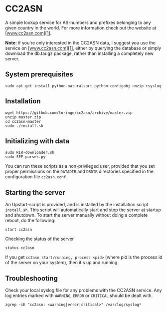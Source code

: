 CC2ASN
======

A simple lookup service for AS-numbers and prefixes belonging to any given country in the world. For more information check out the website at [www.cc2asn.com][1].

**Note:** if you're only interested in the CC2ASN data, I suggest you use the service on [www.cc2asn.com][1], either by querying the database or simply download the db.tar.gz package, rather than installing a completely new server. 

System prerequisites
--------------------

    sudo apt-get install python-naturalsort python-configobj unzip rsyslog

Installation
------------

    wget https://github.com/toringe/cc2asn/archive/master.zip
    unzip master.zip
    cd cc2asn-master
    sudo ./install.sh

Initializing with data
----------------------

    sudo RIR-downloader.sh
    sudo SEF-parser.py

You can run these scripts as a non-privileged user, provided that you set proper permissions on the `DATADIR` and `DBDIR` directories specified in the configuration file `cc2asn.conf`

Starting the server
-------------------

An Upstart-script is provided, and is installed by the installation script `install.sh`. This script will automatically start and stop the server at startup and shutdown. To start the server manually without doing a complete reboot, do the following:

    start cc2asn

Checking the status of the server

    status cc2asn

If you get `cc2asn start/running, process <pid>` (where pid is the process id of the server on your system), then it's up and running.

Troubleshooting
---------------

Check your local syslog file for any problems with the CC2ASN service. Any log entries marked with `WARNING`, `ERROR` or `CRITICAL` should be dealt with.

    zgrep -iE "cc2asn: <warning|error|critical>" /var/log/syslog*

[1]: http://www.cc2asn.com
                                              

